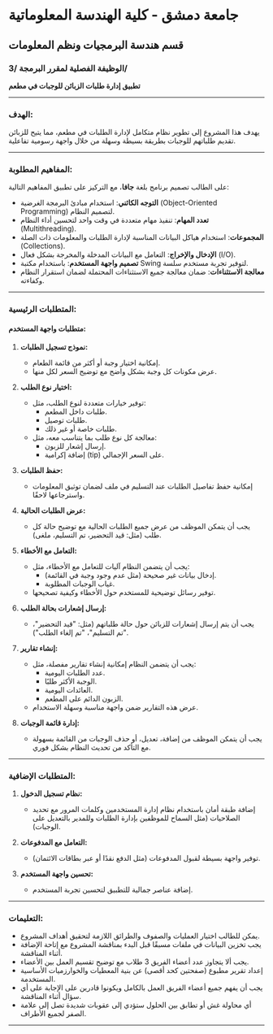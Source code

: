 # جامعة دمشق - كلية الهندسة المعلوماتية  
## قسم هندسة البرمجيات ونظم المعلومات  
### الوظيفة الفصلية لمقرر البرمجة /3/   
**تطبيق إدارة طلبات الزبائن للوجبات في مطعم**

---

### الهدف:
يهدف هذا المشروع إلى تطوير نظام متكامل لإدارة الطلبات في مطعم، مما يتيح للزبائن تقديم طلباتهم للوجبات بطريقة بسيطة وسهلة من خلال واجهة رسومية تفاعلية.

---

### المفاهيم المطلوبة:
على الطالب تصميم برنامج بلغة **جافا**، مع التركيز على تطبيق المفاهيم التالية:  
- **التوجه الكائني**: استخدام مبادئ البرمجة الغرضية (Object-Oriented Programming) لتصميم النظام.
- **تعدد المهام**: تنفيذ مهام متعددة في وقت واحد لتحسين أداء النظام (Multithreading).  
- **المجموعات**: استخدام هياكل البيانات المناسبة لإدارة الطلبات والمعلومات ذات الصلة (Collections).  
- **الإدخال والإخراج**: التعامل مع البيانات المدخلة والمخرجة بشكل فعال (I/O).  
- **تصميم واجهة المستخدم**: باستخدام مكتبة Swing لتوفير تجربة مستخدم سلسة.  
- **معالجة الاستثناءات**: ضمان معالجة جميع الاستثناءات المحتملة لضمان استقرار النظام وكفاءته.

---

### المتطلبات الرئيسية:

#### **متطلبات واجهة المستخدم:**
1. **نموذج تسجيل الطلبات:**  
   - إمكانية اختيار وجبة أو أكثر من قائمة الطعام.  
   - عرض مكونات كل وجبة بشكل واضح مع توضيح السعر لكل منها.  

2. **اختيار نوع الطلب:**  
   - توفير خيارات متعددة لنوع الطلب، مثل:
     - طلبات داخل المطعم.
     - طلبات توصيل.
     - طلبات خاصة أو غير ذلك.
   - معالجة كل نوع طلب بما يتناسب معه، مثل:  
     - إرسال إشعار للزبون.  
     - إضافة إكرامية (tip) على السعر الإجمالي.  

3. **حفظ الطلبات:**  
   - إمكانية حفظ تفاصيل الطلبات عند التسليم في ملف لضمان توثيق المعلومات واسترجاعها لاحقًا.  

4. **عرض الطلبات الحالية:**  
   - يجب أن يتمكن الموظف من عرض جميع الطلبات الحالية مع توضيح حالة كل طلب (مثل: قيد التحضير، تم التسليم، ملغى).

5. **التعامل مع الأخطاء:**  
   - يجب أن يتضمن النظام آليات للتعامل مع الأخطاء، مثل:
     - إدخال بيانات غير صحيحة (مثل عدم وجود وجبة في القائمة).  
     - غياب الوجبات المطلوبة.  
   - توفير رسائل توضيحية للمستخدم حول الأخطاء وكيفية تصحيحها.  

6. **إرسال إشعارات بحالة الطلب:**  
   - يجب أن يتم إرسال إشعارات للزبائن حول حالة طلباتهم (مثل: "قيد التحضير"، "تم التسليم"، "تم إلغاء الطلب").  

7. **إنشاء تقارير:**  
   - يجب أن يتضمن النظام إمكانية إنشاء تقارير مفصلة، مثل:  
     - عدد الطلبات اليومية.  
     - الوجبة الأكثر طلبًا.  
     - العائدات اليومية.  
     - الزبون الدائم على المطعم.  
   - عرض هذه التقارير ضمن واجهة مناسبة وسهلة الاستخدام.  

8. **إدارة قائمة الوجبات:**  
   - يجب أن يتمكن الموظف من إضافة، تعديل، أو حذف الوجبات من القائمة بسهولة مع التأكد من تحديث النظام بشكل فوري.

---

### **المتطلبات الإضافية:**
1. **نظام تسجيل الدخول:**  
   - إضافة طبقة أمان باستخدام نظام إدارة المستخدمين وكلمات المرور مع تحديد الصلاحيات (مثل السماح للموظفين بإدارة الطلبات وللمدير بالتعديل على الوجبات).  

2. **التعامل مع المدفوعات:**  
   - توفير واجهة بسيطة لقبول المدفوعات (مثل الدفع نقدًا أو عبر بطاقات الائتمان).  

3. **تحسين واجهة المستخدم:**  
   - إضافة عناصر جمالية للتطبيق لتحسين تجربة المستخدم.

---

### **التعليمات:**
- يمكن للطالب اختيار العمليات والصفوف والطرائق اللازمة لتحقيق أهداف المشروع.  
- يجب تخزين البيانات في ملفات مسبقًا قبل البدء بمناقشة المشروع مع إتاحة الإضافة أثناء المناقشة.  
- يجب ألا يتجاوز عدد أعضاء الفريق 3 طلاب مع توضيح تقسيم العمل بين الأعضاء.  
- إعداد تقرير مطبوع (صفحتين كحد أقصى) عن بنية المعطيات والخوارزميات الأساسية المستخدمة.  
- يجب أن يفهم جميع أعضاء الفريق العمل بالكامل ويكونوا قادرين على الإجابة على أي سؤال أثناء المناقشة.  
- أي محاولة غش أو تطابق بين الحلول ستؤدي إلى عقوبات شديدة تصل إلى علامة الصفر لجميع الأطراف.

---
